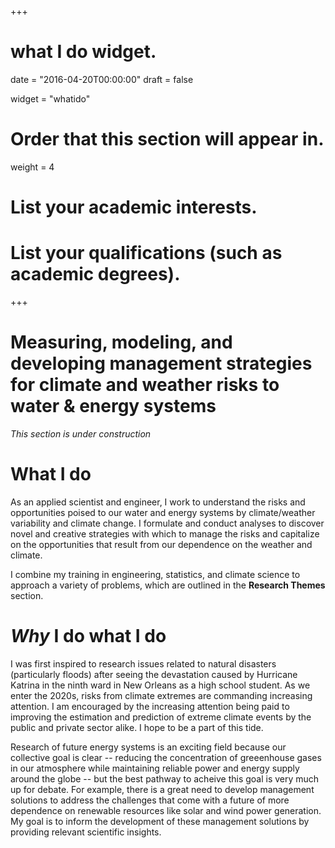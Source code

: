 +++
# what I do widget.

date = "2016-04-20T00:00:00"
draft = false

widget = "whatido"

# Order that this section will appear in.
weight = 4

# List your academic interests.

# List your qualifications (such as academic degrees).
 
+++
# Measuring, modeling, and developing management strategies for climate and weather risks to water & energy systems

*This section is under construction*

# What I do
As an applied scientist and engineer, I work to understand the risks and opportunities poised to our water and energy systems by climate/weather variability and climate change.
I formulate and conduct analyses to discover novel and creative strategies with which to manage the risks and capitalize on the opportunities that result from our dependence on the weather and climate.

I combine my training in engineering, statistics, and climate science to approach a variety of problems, which are outlined in the **Research Themes** section.

# *Why* I do what I do
I was first inspired to research issues related to natural disasters (particularly floods) after seeing the devastation caused by Hurricane Katrina in the ninth ward in New Orleans as a high school student.
As we enter the 2020s, risks from climate extremes are commanding increasing attention.
I am encouraged by the increasing attention being paid to improving the estimation and prediction of extreme climate events by the public and private sector alike. I hope to be a part of this tide.

Research of future energy systems is an exciting field because our collective goal is clear -- reducing the concentration of greeenhouse gases in our atmosphere while maintaining reliable power and energy supply around the globe -- but the best pathway to acheive this goal is very much up for debate.
For example, there is a great need to develop management solutions to address the challenges that come with a future of more dependence on renewable resources like solar and wind power generation.
My goal is to inform the development of these management solutions by providing relevant scientific insights.